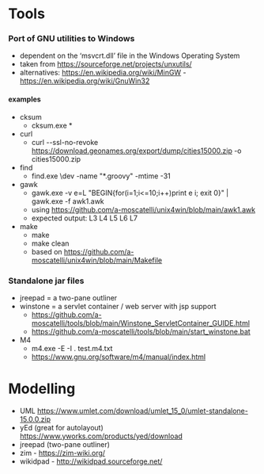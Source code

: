 # Tools
### Port of GNU utilities to Windows

* dependent on the ‘msvcrt.dll’ file in the Windows Operating System
* taken from https://sourceforge.net/projects/unxutils/
* alternatives: https://en.wikipedia.org/wiki/MinGW - https://en.wikipedia.org/wiki/GnuWin32
#### examples
* cksum
  * cksum.exe *
* curl
  * curl --ssl-no-revoke https://download.geonames.org/export/dump/cities15000.zip -o cities15000.zip 
* find
  * find.exe \dev -name "*.groovy" -mtime -31
* gawk
  * gawk.exe -v e=L "BEGIN{for(i=1;i<=10;i++)print e i; exit 0}" | gawk.exe -f awk1.awk
  * using https://github.com/a-moscatelli/unix4win/blob/main/awk1.awk
  * expected output: L3 L4 L5 L6 L7
* make
  * make
  * make clean
  * based on https://github.com/a-moscatelli/unix4win/blob/main/Makefile
### Standalone jar files
* jreepad = a two-pane outliner
* winstone = a servlet container / web server with jsp support
  * https://github.com/a-moscatelli/tools/blob/main/Winstone_ServletContainer_GUIDE.html
  * https://github.com/a-moscatelli/tools/blob/main/start_winstone.bat
* M4
  * m4.exe -E -I . test.m4.txt
  * https://www.gnu.org/software/m4/manual/index.html

# Modelling
* UML https://www.umlet.com/download/umlet_15_0/umlet-standalone-15.0.0.zip
* yEd (great for autolayout) https://www.yworks.com/products/yed/download
* jreepad (two-pane outliner)
* zim - https://zim-wiki.org/
* wikidpad - http://wikidpad.sourceforge.net/


